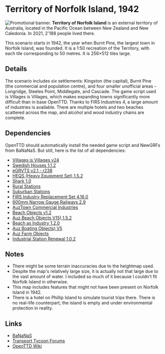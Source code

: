# Territory of Norfolk Island, 1942
![Promotional banner.](https://raw.githubusercontent.com/MasterStudioCZ/OTTD_Norfolk-Island-1942/refs/heads/main/banner.png)
**Territory of Norfolk Island** is an external territory of Australia, located in the Pacific Ocean between New Zealand and New Caledonia. In 2021, 2'188 people lived there.

This scenario starts in 1942, the year when Burnt Pine, the largest town in Norfolk Island, was founded. It is a 1:50 recreation of the Territory, with each tile corresponding to 50 metres. It is 256×512 tiles large.

## Details
The scenario includes six settlements: Kingston (the capital), Burnt Pine (the commercial and population centre), and four smaller unofficial areas - Longridge, Steeles Point, Middlegate, and Cascade. The game script used is Villages is Villages, which makes expanding towns significantly more difficult than in base OpenTTD.
Thanks to FIRS Industries 4, a large amount of industries is available. There are multiple hotels and two beaches scattered across the map, and alcohol and wood industry chains are complete.

## Dependencies
OpenTTD should automatically install the needed game script and NewGRFs from BaNaNaS. But still, here is the list of all dependencies:
- [Villages is Villages v24](https://bananas.openttd.org/package/game-script/56497356/2021-05-01T19:52:36+00:00)
- [Swedish Houses 1.1.2](https://bananas.openttd.org/package/newgrf/41533031/2015-05-16T18:30:38+00:00)
- [eGRVTS v2.1 - r238](https://bananas.openttd.org/package/newgrf/41533031/2015-05-16T18:30:38+00:00)
- [HEQS (Heavy Equipment Set) 1.5.2](https://bananas.openttd.org/package/newgrf/41533031/2015-05-16T18:30:38+00:00)
- [Shark 1.0](https://bananas.openttd.org/package/newgrf/4a44bbb1/2021-09-25T09:23:09+00:00)
- [Rural Stations](https://bananas.openttd.org/package/newgrf/52455200/2010-04-14T16:52:32+00:00)
- [Suburban Stations](https://bananas.openttd.org/package/newgrf/52455300/2010-04-14T16:51:50+00:00)
- [FIRS Industry Replacement Set 4.16.0](https://bananas.openttd.org/package/newgrf/f1250008/2024-12-08T17:53:30+00:00)
- [600mm Narrow Gauge Railways 2.9](https://bananas.openttd.org/package/newgrf/4d430211/2021-04-22T00:05:06+00:00)
- [AuzTown Commercial Industries](https://bananas.openttd.org/package/newgrf/47473337/2025-03-04T07:10:07+00:00)
- [Beach Objects v1.2](https://bananas.openttd.org/package/newgrf/504a0107/2016-02-20T15:23:07+00:00)
- [Auz Beach Objects V15) 1.5.2](https://bananas.openttd.org/package/newgrf/52425219/2023-09-24T20:54:09+00:00)
- [Beach as Industry 1.2.0](https://bananas.openttd.org/package/newgrf/41533031/2015-05-16T18:30:38+00:00)
- [Auz Boating Objects) V5](https://bananas.openttd.org/package/newgrf/47477009/2023-09-24T23:35:31+00:00)
- [Auz Farm Objects](https://bananas.openttd.org/package/newgrf/47477001/2023-09-24T23:58:59+00:00)
- [Industrial Station Renewal 1.0.2](https://bananas.openttd.org/package/newgrf/4a430002/2015-02-09T19:53:59+00:00)

## Notes
- There might be some terrain inaccuracies due to the heightmap used.
- Despite the map's relatively large size, it is actually not that large due to the vast amount of water. I included so much of it because I couldn't fit Norfolk Island in otherwise.
- This map includes features that might not have been present on Norfolk Island in 1942.
- There is a hotel on Phillip Island to simulate tourist trips there. There is no real-life counterpart; the island is empty and under environmental protection in reality.

## Links
- [BaNaNaS](https://bananas.openttd.org/manager/scenario/00001a1f)
- [Transport Tycoon Forums](https://www.tt-forums.net/viewtopic.php?t=92325)
- [OpenTTD Wiki](https://wiki.openttd.org/en/Community/Scenarios/Norfolk%20Island,%201942)
